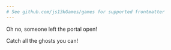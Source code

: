 ```yaml
---
# See github.com/js13kGames/games for supported frontmatter
---
```

Oh no, someone left the portal open!

Catch all the ghosts you can!